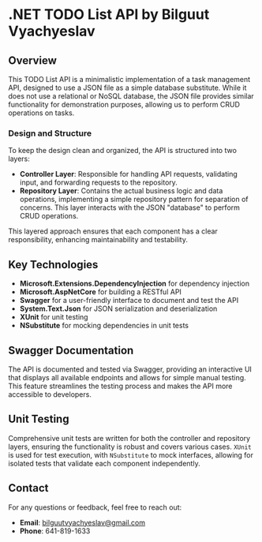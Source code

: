 # .NET TODO List API by Bilguut Vyachyeslav

## Overview

This TODO List API is a minimalistic implementation of a task management API, designed to use a JSON file as a simple database substitute. While it does not use a relational or NoSQL database, the JSON file provides similar functionality for demonstration purposes, allowing us to perform CRUD operations on tasks.

### Design and Structure

To keep the design clean and organized, the API is structured into two layers:

- **Controller Layer**: Responsible for handling API requests, validating input, and forwarding requests to the repository.
- **Repository Layer**: Contains the actual business logic and data operations, implementing a simple repository pattern for separation of concerns. This layer interacts with the JSON "database" to perform CRUD operations.

This layered approach ensures that each component has a clear responsibility, enhancing maintainability and testability.

## Key Technologies

- **Microsoft.Extensions.DependencyInjection** for dependency injection
- **Microsoft.AspNetCore** for building a RESTful API
- **Swagger** for a user-friendly interface to document and test the API
- **System.Text.Json** for JSON serialization and deserialization
- **XUnit** for unit testing
- **NSubstitute** for mocking dependencies in unit tests

## Swagger Documentation

The API is documented and tested via Swagger, providing an interactive UI that displays all available endpoints and allows for simple manual testing. This feature streamlines the testing process and makes the API more accessible to developers.

## Unit Testing

Comprehensive unit tests are written for both the controller and repository layers, ensuring the functionality is robust and covers various cases. `XUnit` is used for test execution, with `NSubstitute` to mock interfaces, allowing for isolated tests that validate each component independently.

## Contact

For any questions or feedback, feel free to reach out:

- **Email**: bilguutvyachyeslav@gmail.com
- **Phone**: 641-819-1633
